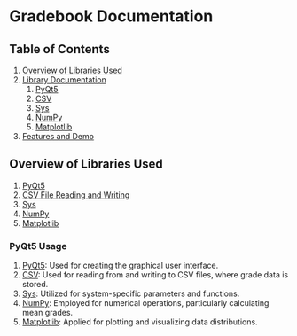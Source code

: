 # Gradebook Documentation 

## Table of Contents

1. [Overview of Libraries Used](#Overview-of-libraries-used)   
2. [Library Documentation](#Library-Documentation)
   1. [PyQt5](#pyqt5)
   2. [CSV](#csv)
   3. [Sys](#sys)
   4. [NumPy](#numpy)
   5. [Matplotlib](#matplotlib)
3. [Features and Demo](#Features-and-Demo)

## Overview of Libraries Used

1. [PyQt5](https://www.pythonguis.com/search/?q=PyQt5)
2. [CSV File Reading and Writing](https://docs.python.org/3/library/csv.html)
3. [Sys](https://docs.python.org/2/library/sys.html)
4. [NumPy](https://numpy.org/doc/stable/reference/generated/numpy.mean.html)
5. [Matplotlib](https://matplotlib.org/cheatsheets/_images/cheatsheets-1.png)

### PyQt5 Usage 
1. [PyQt5](https://www.riverbankcomputing.com/static/Docs/PyQt5/): Used for creating the graphical user interface.
2. [CSV](https://docs.python.org/3/library/csv.html): Used for reading from and writing to CSV files, where grade data is stored.
3. [Sys](https://docs.python.org/3/library/sys.html): Utilized for system-specific parameters and functions.
4. [NumPy](https://numpy.org/doc/stable/): Employed for numerical operations, particularly calculating mean grades.
5. [Matplotlib](https://matplotlib.org/): Applied for plotting and visualizing data distributions.
